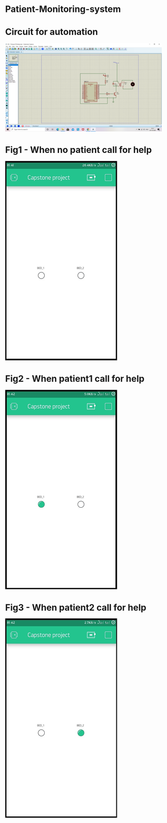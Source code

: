# Patient-Monitoring-system

# Circuit for automation 
![](Circuit.png)
# Fig1 - When no patient call for help
![](no_data.jpeg)

# Fig2 - When patient1 call for help
![](patient1.jpeg)

# Fig3 - When patient2 call for help
![](patient2.jpeg)


